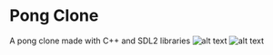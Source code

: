 # Pong Clone
A pong clone made with C++ and SDL2 libraries
![alt text](https://i.imgur.com/PGEZ4fd.png "gameplay")
![alt text](https://i.imgur.com/XdO5Vbu.png "end screen")
